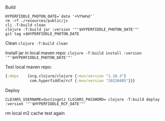 Build
```shell
HYPERFIDDLE_PHOTON_DATE=`date '+%Y%m%d'` 
rm -rf ./resources/public/js
clj -T:build clean
clojure -T:build jar :version '"'$HYPERFIDDLE_PHOTON_DATE'"'
git tag v$HYPERFIDDLE_PHOTON_DATE
```

Clean 
`clojure -T:build clean`

Install jar in local maven repo:
`clojure -T:build install :version '"'$HYPERFIDDLE_PHOTON_DATE'"'`

Test local maven repo:
```clojure
{:deps    {org.clojure/clojure {:mvn/version "1.10.3"}
           com.hyperfiddle/rcf {:mvn/version "20220405"}}}

```

Deploy
```shell
CLOJARS_USERNAME=dustingetz CLOJARS_PASSWORD= clojure -T:build deploy :version '"'$HYPERFIDDLE_RCF_DATE'"'
```

rm local m2 cache
test again
